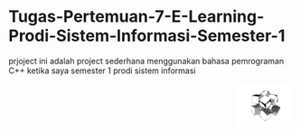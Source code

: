 # Tugas-Pertemuan-7-E-Learning-Prodi-Sistem-Informasi-Semester-1
prjoject ini adalah project sederhana menggunakan bahasa pemrograman C++ ketika saya semester 1 prodi sistem informasi

<p align="right">
<img src="https://github.com/Rexus17/REXUS17-PLANNING/blob/master/giphy-unscreen.gif" width="100">
</p>

